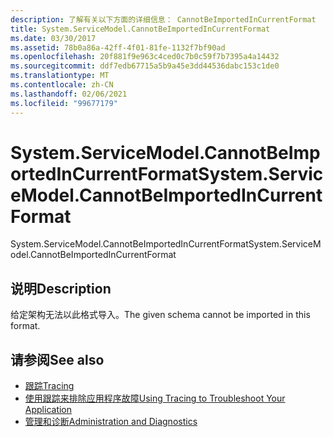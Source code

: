 ```yaml
---
description: 了解有关以下方面的详细信息： CannotBeImportedInCurrentFormat
title: System.ServiceModel.CannotBeImportedInCurrentFormat
ms.date: 03/30/2017
ms.assetid: 78b0a86a-42ff-4f01-81fe-1132f7bf90ad
ms.openlocfilehash: 20f881f9e963c4ced0c7b0c59f7b7395a4a14432
ms.sourcegitcommit: ddf7edb67715a5b9a45e3dd44536dabc153c1de0
ms.translationtype: MT
ms.contentlocale: zh-CN
ms.lasthandoff: 02/06/2021
ms.locfileid: "99677179"
---
```

# <a name="systemservicemodelcannotbeimportedincurrentformat"></a><span data-ttu-id="6f1ba-103">System.ServiceModel.CannotBeImportedInCurrentFormat</span><span class="sxs-lookup"><span data-stu-id="6f1ba-103">System.ServiceModel.CannotBeImportedInCurrentFormat</span></span>

<span data-ttu-id="6f1ba-104">System.ServiceModel.CannotBeImportedInCurrentFormat</span><span class="sxs-lookup"><span data-stu-id="6f1ba-104">System.ServiceModel.CannotBeImportedInCurrentFormat</span></span>  
  
## <a name="description"></a><span data-ttu-id="6f1ba-105">说明</span><span class="sxs-lookup"><span data-stu-id="6f1ba-105">Description</span></span>  

 <span data-ttu-id="6f1ba-106">给定架构无法以此格式导入。</span><span class="sxs-lookup"><span data-stu-id="6f1ba-106">The given schema cannot be imported in this format.</span></span>  
  
## <a name="see-also"></a><span data-ttu-id="6f1ba-107">请参阅</span><span class="sxs-lookup"><span data-stu-id="6f1ba-107">See also</span></span>

- [<span data-ttu-id="6f1ba-108">跟踪</span><span class="sxs-lookup"><span data-stu-id="6f1ba-108">Tracing</span></span>](index.md)
- [<span data-ttu-id="6f1ba-109">使用跟踪来排除应用程序故障</span><span class="sxs-lookup"><span data-stu-id="6f1ba-109">Using Tracing to Troubleshoot Your Application</span></span>](using-tracing-to-troubleshoot-your-application.md)
- [<span data-ttu-id="6f1ba-110">管理和诊断</span><span class="sxs-lookup"><span data-stu-id="6f1ba-110">Administration and Diagnostics</span></span>](../index.md)
